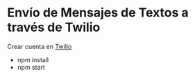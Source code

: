 # Envío de Mensajes de Textos a través de Twilio

Crear cuenta en <a href="https://www.twilio.com/">Twilio</a>
- npm install
- npm start



